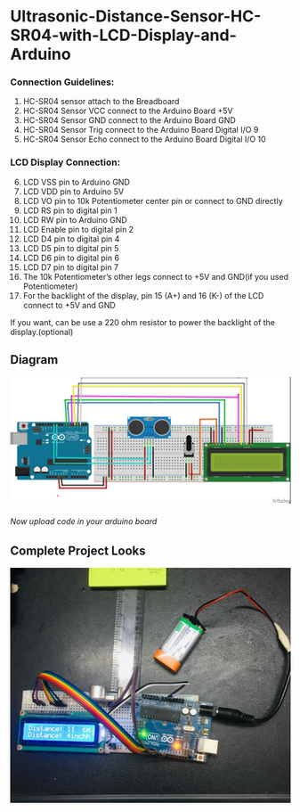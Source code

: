 # Ultrasonic-Distance-Sensor-HC-SR04-with-LCD-Display-and-Arduino

### Connection Guidelines:
1. HC-SR04 sensor attach to the Breadboard
2. HC-SR04 Sensor VCC connect to the Arduino Board +5V
3. HC-SR04 Sensor GND connect to the Arduino Board GND
4. HC-SR04 Sensor Trig connect to the Arduino Board Digital I/O 9
5. HC-SR04 Sensor Echo connect to the Arduino Board Digital I/O 10

### LCD Display Connection:

6. LCD VSS pin to Arduino GND
7. LCD VDD pin to Arduino 5V
8. LCD VO pin to 10k Potentiometer center pin or connect to GND directly
9. LCD RS pin to digital pin 1
10. LCD RW pin to Arduino GND
11. LCD Enable pin to digital pin 2
12. LCD D4 pin to digital pin 4
13. LCD D5 pin to digital pin 5
14. LCD D6 pin to digital pin 6
15. LCD D7 pin to digital pin 7
16. The 10k Potentiometer’s other legs connect to +5V and GND(if you used Potentiometer)
17. For the backlight of the display, pin 15 (A+) and 16 (K-) of the LCD connect to +5V and GND

If you want, can be use a 220 ohm resistor to power the backlight of the display.(optional)

## Diagram
![Cat](https://github.com/imranshakil/Ultrasonic-Distance-Sensor-HC-SR04-with-LCD-Display-and-Arduino/blob/master/diagram.jpg)

###### Now upload code in your arduino board

## Complete Project Looks

![Cat](https://github.com/imranshakil/Ultrasonic-Distance-Sensor-HC-SR04-with-LCD-Display-and-Arduino/blob/master/Project_Photo.jpg)
